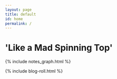 ```yaml
---
layout: page
title: default
id: home
permalink: /
---
```


# 'Like a Mad Spinning Top'

{% include notes_graph.html %}

{% include blog-roll.html %}
